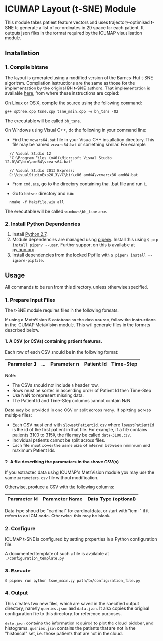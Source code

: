# ICUMAP Layout (t-SNE) Module
This module takes patient feature vectors and uses trajectory-optimised t-SNE to generate a list of co-ordinates in 2D
space for each patient. It outputs json files in the format required by the ICUMAP visualisation module.


## Installation
### 1. Compile bhtsne
The layout is generated using a modified version of the Barnes-Hut t-SNE algorithm. 
Compilation instructions are the same as those for the implementation by the original BH t-SNE authors. 
That implementation is available [here](https://github.com/lvdmaaten/bhtsne/), from where these instructions are copied:

On Linux or OS X, compile the source using the following command:

```
g++ sptree.cpp tsne.cpp tsne_main.cpp -o bh_tsne -O2
```

The executable will be called `bh_tsne`.

On Windows using Visual C++, do the following in your command line:

- Find the `vcvars64.bat` file in your Visual C++ installation directory. This file may be named `vcvars64.bat` or something similar. For example:

```
  // Visual Studio 12
  "C:\Program Files (x86)\Microsoft Visual Studio 12.0\VC\bin\amd64\vcvars64.bat"

  // Visual Studio 2013 Express:
  C:\VisualStudioExp2013\VC\bin\x86_amd64\vcvarsx86_amd64.bat
```

- From `cmd.exe`, go to the directory containing that .bat file and run it.

- Go to `bhtsne` directory and run:

```
  nmake -f Makefile.win all
```

The executable will be called `windows\bh_tsne.exe`.

### 2. Install Python Dependencies 
1. Install [Python 2.7](https://www.python.org/downloads/).
2. Module dependencies are managed using [pipenv](https://github.com/pypa/pipenv). 
   Install this using ```$ pip install pipenv --user```. 
   Further support on this is available at [python.org](https://packaging.python.org/tutorials/managing-dependencies/#managing-dependencies).
3. Install dependencies from the locked Pipfile with ```$ pipenv install --ignore-pipfile```.

## Usage
All commands to be run from this directory, unless otherwise specified.

### 1. Prepare Input Files
The t-SNE module requires files in the following formats.

If using a MetaVision 5 database as the data source, follow the instructions in the ICUMAP MetaVision module. This will
generate files in the formats described below.

#### 1. A CSV (or CSVs) containing patient features.
Each row of each CSV should be in the following format:

| Parameter 1 |   ...  | Parameter n | Patient Id | Time-Step | 
|-------------|--------|-------------|------------|-----------|

Note:
- The CSVs should not include a header row.
- Rows must be sorted in ascending order of Patient Id then Time-Step
- Use NaN to represent missing data.
- The Patient Id and Time-Step columns cannot contain NaN.

Data may be provided in one CSV or split across many. If splitting across multiple files:
- Each CSV must end with ```$lowestPatientId.csv``` where ```lowestPatientId``` is the id of the first patient in that
file. For example, if a file contains patients 3100 to 3150, the file may be called ```data-3100.csv```.
- Individual patients cannot be split across files.
- Each file must cover the same size of interval between minimum and maximum Patient Ids.

#### 2. A file describing the parameters in the above CSV(s).
If you extracted data using ICUMAP's MetaVision module you may use the same ```parameters.csv``` file without modification.

Otherwise, produce a CSV with the following columns:

| Parameter Id | Parameter Name | Data Type (optional) |
|--------------|----------------|----------------------| 

Data type should be "cardinal" for cardinal data, or start with "icm-" if it refers to an ICM code.
Otherwise, this may be blank.

### 2. Configure
ICUMAP t-SNE is configured by setting properties in a Python configuration file.

A documented template of such a file is available at ```./configuration_template.py```

### 3. Execute
```$ pipenv run python tsne_main.py path/to/configuration_file.py```

### 4. Output
This creates two new files, which are saved in the specified output directory, namely ```queries.json``` 
and ```data.json```.
It also copies the original configuration file to this directory, for reference purposes.

`data.json` contains the information required to plot the cloud, sidebar, and histograms.
`queries.json` contains the patients that are not in the "historical" set, i.e. those patients that are not in the cloud.
